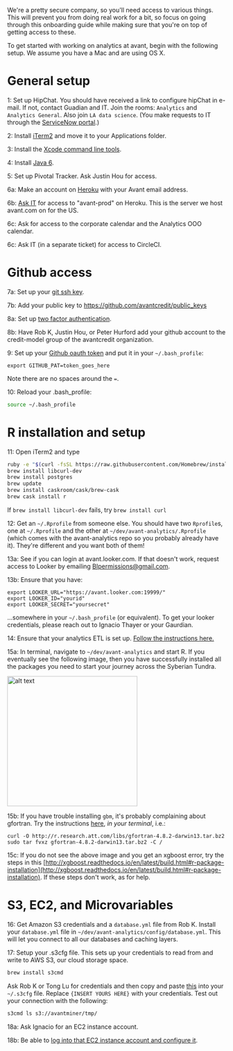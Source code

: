 We're a pretty secure company, so you'll need access to various things.  This will prevent you from doing real work for a bit, so focus on going through this onboarding guide while making sure that you're on top of getting access to these.

To get started with working on analytics at avant, begin with the following setup. We assume you have a Mac and are using OS X.

# General setup

1: Set up HipChat.  You should have received a link to configure hipChat in e-mail.  If not, contact Guadian and IT.  Join the rooms: `Analytics` and `Analytics General`.  Also join `LA data science`.  (You make requests to IT through the [ServiceNow portal](https://avantcreditcorp.service-now.com/navpage.do).)
 
2: Install [iTerm2](https://iterm2.com/downloads.html) and move it to your Applications folder.

3: Install the [Xcode command line tools](http://osxdaily.com/2014/02/12/install-command-line-tools-mac-os-x/). 

4: Install [Java 6](https://support.apple.com/kb/dl1572?locale=en_US).

5: Set up Pivotal Tracker.  Ask Justin Hou for access.

6a: Make an account on [Heroku](www.heroku.com) with your Avant email address.

6b: [Ask IT](https://avantcreditcorp.service-now.com/navpage.do) for access to "avant-prod" on Heroku. This is the server we host avant.com on for the US.


6c: Ask for access to the corporate calendar and the Analytics OOO calendar.

6c: Ask IT (in a separate ticket) for access to CircleCI.


# Github access

7a: Set up your [git ssh key](https://help.github.com/articles/generating-ssh-keys/).

7b: Add your public key to https://github.com/avantcredit/public_keys

8a: Set up [two factor authentication](https://github.com/blog/1614-two-factor-authentication).

8b: Have Rob K, Justin Hou, or Peter Hurford add your github account to the credit-model group of the avantcredit organization.

9: Set up your [Github oauth token](https://gist.github.com/robertzk/c6efef69a92cc3a03753) and put it in your `~/.bash_profile`:
      
   ```
   export GITHUB_PAT=token_goes_here
   ```

   Note there are no spaces around the `=`.
      
10: Reload your .bash_profile:

   ```bash
   source ~/.bash_profile
   ```

# R installation and setup

11: Open iTerm2 and type
   
   ```bash
   ruby -e "$(curl -fsSL https://raw.githubusercontent.com/Homebrew/install/master/install)"
   brew install libcurl-dev
   brew install postgres
   brew update
   brew install caskroom/cask/brew-cask
   brew cask install r
   ```

   If `brew install libcurl-dev` fails, try `brew install curl`

12: Get an `~/.Rprofile` from someone else. You should have two `Rprofile`s, one at `~/.Rprofile` and the other at `~/dev/avant-analytics/.Rprofile` (which comes with the avant-analytics repo so you probably already have it). They're different and you want both of them!

13a: See if you can login at avant.looker.com. If that doesn't work, request access to Looker by emailing BIpermissions@gmail.com.

13b: Ensure that you have:

```
export LOOKER_URL="https://avant.looker.com:19999/"
export LOOKER_ID="yourid"
export LOOKER_SECRET="yoursecret"
```

...somewhere in your `~/.bash_profile` (or equivalent). To get your looker credentials, please reach out to Ignacio Thayer or your Gaurdian.

14: Ensure that your analytics ETL is set up. [Follow the instructions here.](https://github.com/avantcredit/analyticsetl/blob/master/README.md)

15a: In terminal, navigate to `~/dev/avant-analytics` and start R. If you eventually see the following image, then you have successfully installed all the packages you need to start your journey across the Syberian Tundra.

<img src="https://camo.githubusercontent.com/7f158ab3c80778a5f4c7c52886a46275038e3907/687474703a2f2f7075752e73682f707a4155752f363866613935666233392e706e67" alt="alt text" width="300" height="300">

15b: If you have trouble installing `gbm`, it's probably complaining about gfortran.  Try the instructions [here](http://thecoatlessprofessor.com/programming/rcpp-rcpparmadillo-and-os-x-mavericks-lgfortran-and-lquadmath-error/), *in your terminal*, i.e.:
      
   ```
   curl -O http://r.research.att.com/libs/gfortran-4.8.2-darwin13.tar.bz2
   sudo tar fvxz gfortran-4.8.2-darwin13.tar.bz2 -C /
   ```
15c: If you do not see the above image and you get an xgboost error, try the steps in this [http://xgboost.readthedocs.io/en/latest/build.html#r-package-installation](http://xgboost.readthedocs.io/en/latest/build.html#r-package-installation). If these steps don't work, as for help.

# S3, EC2, and Microvariables

16: Get Amazon S3 credentials and a `database.yml` file from Rob K.  Install your `database.yml` file in `~/dev/avant-analytics/config/database.yml`.  This will let you connect to all our databases and caching layers.

17: Setup your .s3cfg file. This sets up your credentials to read from and write to AWS S3, our cloud storage space. 

   ```bash
   brew install s3cmd
   ```

   Ask Rob K or Tong Lu for credentials and then copy and paste [this](https://gist.github.com/peterhurford/023bcaee0a27fa77e814) into your `~/.s3cfg` file.
   Replace `{INSERT YOURS HERE}` with your credentials. Test out your connection with the following:

   ```bash
   s3cmd ls s3://avantminer/tmp/
   ```

18a: Ask Ignacio for an EC2 instance account.

18b: Be able to [log into that EC2 instance account and configure it](https://github.com/avantcredit/avant-analytics/wiki/Configure-your-new-EC2-instance).

